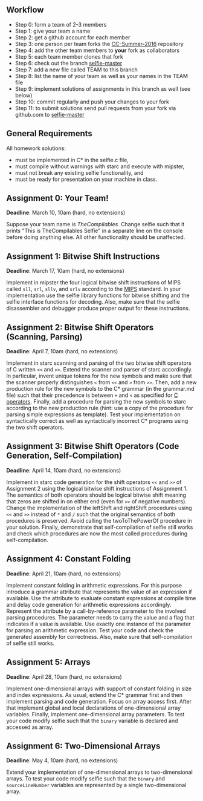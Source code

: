 Workflow
--------

* Step 0: form a team of 2-3 members
* Step 1: give your team a name
* Step 2: get a github account for each member
* Step 3: one person per team forks the [CC-Summer-2016](https://github.com/cksystemsteaching/CC-Summer-2016/fork) repository
* Step 4: add the other team members to __your__ fork as collaborators
* Step 5: each team member clones that fork
* Step 6: check out the branch [selfie-master](https://github.com/cksystemsteaching/CC-Summer-2016/tree/selfie-master)
* Step 7: add a new file called TEAM to this branch
* Step 8: list the name of your team as well as your names in the TEAM file
* Step 9: implement solutions of assignments in this branch as well (see below)
* Step 10: commit regularly and push your changes to your fork
* Step 11: to submit solutions send pull requests from your fork via github.com to [selfie-master](https://github.com/cksystemsteaching/CC-Summer-2016/tree/selfie-master)

General Requirements
--------------------

All homework solutions:

* must be implemented in C\* in the selfie.c file,
* must compile without warnings with starc and execute with mipster,
* must not break any existing selfie functionality, and
* must be ready for presentation on your machine in class.

Assignment 0: Your Team!
------------------------

__Deadline__: March 10, 10am (hard, no extensions)

Suppose your team name is *TheCompilables*. Change selfie such that it prints "This is TheCompilables Selfie" in a separate line on the console before doing anything else. All other functionality should be unaffected.

Assignment 1: Bitwise Shift Instructions
----------------------------------------

__Deadline__: March 17, 10am (hard, no extensions)

Implement in mipster the four logical bitwise shift instructions of MIPS called `sll`, `srl`, `sllv`, and `srlv` according to the <a href="https://en.wikipedia.org/wiki/MIPS_instruction_set">MIPS</a> standard. In your implementation use the selfie library functions for bitwise shifting and the selfie interface functions for decoding. Also, make sure that the selfie disassembler and debugger produce proper output for these instructions.

Assignment 2: Bitwise Shift Operators (Scanning, Parsing)
---------------------------------------------------------

__Deadline__: April 7, 10am (hard, no extensions)

Implement in starc scanning and parsing of the two bitwise shift operators of C written `<<` and `>>`. Extend the scanner and parser of starc accordingly. In particular, invent unique tokens for the new symbols and make sure that the scanner properly distinguishes `<` from `<<` and `>` from `>>`. Then, add a new production rule for the new symbols to the C\* grammar (in the grammar.md file) such that their precedence is between `+` and `<` as specified for <a href="https://en.wikipedia.org/wiki/Operators_in_C_and_C%2B%2B">C operators</a>. Finally, add a procedure for parsing the new symbols to starc according to the new production rule (hint: use a copy of the procedure for parsing simple expressions as template). Test your implementation on syntactically correct as well as syntactically incorrect C\* programs using the two shift operators.

Assignment 3: Bitwise Shift Operators (Code Generation, Self-Compilation)
-------------------------------------------------------------------------

__Deadline__: April 14, 10am (hard, no extensions)

Implement in starc code generation for the shift operators `<<` and `>>` of Assignment 2 using the logical bitwise shift instructions of Assignment 1. The semantics of both operators should be logical bitwise shift meaning that zeros are shifted in on either end (even for `>>` of negative numbers). Change the implementation of the leftShift and rightShift procedures using `<<` and `>>` instead of `*` and `/` such that the original semantics of both procedures is preserved. Avoid calling the twoToThePowerOf procedure in your solution. Finally, demonstrate that self-compilation of selfie still works and check which procedures are now the most called procedures during self-compilation.

Assignment 4: Constant Folding
------------------------------

__Deadline__: April 21, 10am (hard, no extensions)

Implement constant folding in arithmetic expressions. For this purpose introduce a grammar attribute that represents the value of an expression if available. Use the attribute to evaluate constant expressions at compile time and delay code generation for arithmetic expressions accordingly. Represent the attribute by a call-by-reference parameter to the involved parsing procedures. The parameter needs to carry the value and a flag that indicates if a value is available. Use exactly one instance of the parameter for parsing an arithmetic expression. Test your code and check the generated assembly for correctness. Also, make sure that self-compilation of selfie still works.

Assignment 5: Arrays
--------------------

__Deadline__: April 28, 10am (hard, no extensions)

Implement one-dimensional arrays with support of constant folding in size and index expressions. As usual, extend the C\* grammar first and then implement parsing and code generation. Focus on array access first. After that implement global and local declarations of one-dimensional array variables. Finally, implement  one-dimensional array parameters. To test your code modify selfie such that the `binary` variable is declared and accessed as array.

Assignment 6: Two-Dimensional Arrays
------------------------------------

__Deadline__: May 4, 10am (hard, no extensions)

Extend your implementation of one-dimensional arrays to two-dimensional arrays. To test your code modify selfie such that the `binary` and `sourceLineNumber` variables are represented by a single two-dimensional array.